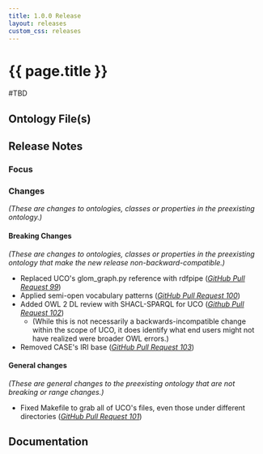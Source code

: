 ```yaml
---
title: 1.0.0 Release
layout: releases
custom_css: releases
---
```


# {{ page.title }}

#TBD

## Ontology File(s)



## Release Notes


### Focus



### Changes

*(These are changes to ontologies, classes or properties in the preexisting ontology.)*


#### Breaking Changes

*(These are changes to ontologies, classes or properties in the preexisting ontology that make the new release non-backward-compatible.)*

* Replaced UCO's glom_graph.py reference with rdfpipe ([*GitHub Pull Request 99*](https://github.com/casework/CASE/pull/99))
* Applied semi-open vocabulary patterns ([*GitHub Pull Request 100*](https://github.com/casework/CASE/pull/100))
* Added OWL 2 DL review with SHACL-SPARQL for UCO ([*Github Pull Request 102*](https://github.com/casework/CASE/pull/102))
  * (While this is not necessarily a backwards-incompatible change within the scope of UCO, it does identify what end users might not have realized were broader OWL errors.)
* Removed CASE's IRI base ([*GitHub Pull Request 103*](https://github.com/casework/CASE/pull/103)) 

#### General changes

*(These are general changes to the preexisting ontology that are not breaking or range changes.)*

* Fixed Makefile to grab all of UCO's files, even those under different directories ([*GitHub Pull Request 101*](https://github.com/casework/CASE/pull/101))

## Documentation

